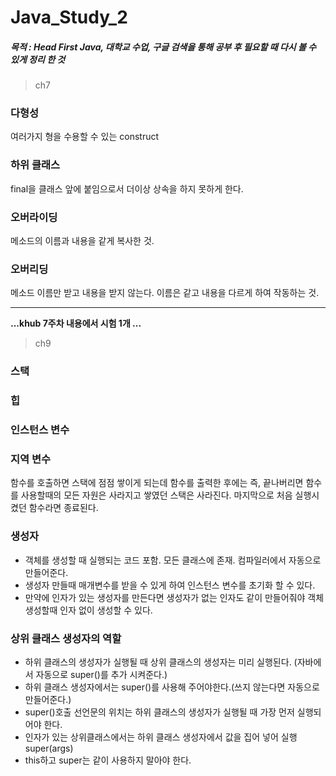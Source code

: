 # Java_Study_2
##### 목적 : Head First Java, 대학교 수업, 구글 검색을 통해 공부 후 필요할 때 다시 볼 수 있게 정리 한 것

> ch7

### 다형성

여러가지 형을 수용할 수 있는 construct

### 하위 클래스

final을 클래스 앞에 붙임으로서 더이상 상속을 하지 못하게 한다.

### 오버라이딩

메소드의 이름과 내용을 같게 복사한 것.

### 오버리딩

메소드 이름만 받고 내용을 받지 않는다. 이름은 같고 내용을 다르게 하여 작동하는 것.

* * *

**...khub 7주차 내용에서 시험 1개 ...**

> ch9

### 스택

### 힙

### 인스턴스 변수

### 지역 변수

함수를 호출하면 스택에 점점 쌓이게 되는데 함수를 출력한 후에는 
즉, 끝나버리면 함수를 사용할때의 모든 자원은 사라지고 쌓였던 스택은 사라진다.
마지막으로 처음 실행시켰던 함수라면 종료된다.

### 생성자 
- 객체를 생성할 때 실행되는 코드 포함. 모든 클래스에 존재. 컴파일러에서 자동으로 만들어준다.
- 생성자 만들때 매개변수를 받을 수 있게 하여 인스턴스 변수를 초기화 할 수 있다.
- 만약에 인자가 있는 생성자를 만든다면 생성자가 없는 인자도 같이 만들어줘야 객체 생성할때 인자 없이 생성할 수 있다.
 
### 상위 클래스 생성자의 역할
- 하위 클래스의 생성자가 실행될 때 상위 클래스의 생성자는 미리 실행된다. (자바에서 자동으로 super()를 추가 시켜준다.)
- 하위 클래스 생성자에서는 super()를 사용해 주어야한다.(쓰지 않는다면 자동으로 만들어준다.)
- super()호출 선언문의 위치는 하위 클래스의 생성자가 실행될 때 가장 먼저 실행되어야 한다.
- 인자가 있는 상위클래스에서는 하위 클래스 생성자에서 값을 집어 넣어 실행 super(args)
- this하고 super는 같이 사용하지 말아야 한다.






